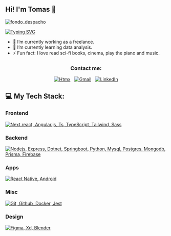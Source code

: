 ## Hi! I'm Tomas 👋
![fondo_despacho](https://github.com/tomashervas/tomashervas/assets/45578239/51d78e56-ac88-42af-9b7e-cf79db0b302e)

[![Typing SVG](https://readme-typing-svg.demolab.com?font=Fira+Code&weight=500&size=24&pause=500&random=false&width=435&lines=Full+stack+developer;Digital+designer;Mobile+app+developer)](https://git.io/typing-svg)

- 🔭 I’m currently working as a freelance.
- 🌱 I’m currently learning data analysis.
- ⚡ Fun fact: I love read sci-fi books, cinema, play the piano and music.

<div align="center">

### Contact me:
[![Htmx](https://skillicons.dev/icons?i=htmx)](https://www.josetomashervas.com) &nbsp;
[![Gmail](https://skillicons.dev/icons?i=gmail)](mailto:josetomashervas@gmail.com?subject=Hello%20Tomas,%20From%20Github) &nbsp;
[![LinkedIn](https://skillicons.dev/icons?i=linkedin)](https://www.linkedin.com/in/josetomashervas/)

</div>

 ## 💻 My Tech Stack:
 ### Frontend
 [![Next.react, Angular.js, Ts, TypeScript, Tailwind, Sass](https://skillicons.dev/icons?i=next,react,angular,js,ts,tailwind,sass)](https://skillicons.dev)
 ### Backend
 [![Nodejs, Express, Dotnet, Springboot, Python, Mysql, Postgres, Mongodb, Prisma, Firebase](https://skillicons.dev/icons?i=nodejs,express,dotnet,spring,py,mysql,postgres,mongodb,prisma,firebase)](https://skillicons.dev)
 ### Apps
 [![React Native, Android](https://skillicons.dev/icons?i=react,androidstudio)](https://skillicons.dev)
 ### Misc
 [![Git, Github, Docker, Jest](https://skillicons.dev/icons?i=git,github,docker,jest)](https://skillicons.dev)
 ### Design
 [![Figma, Xd, Blender](https://skillicons.dev/icons?i=figma,xd,blender)](https://skillicons.dev)
 
